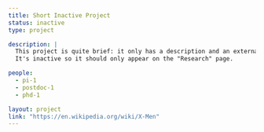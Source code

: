 ```yaml
---
title: Short Inactive Project
status: inactive
type: project

description: |
  This project is quite brief: it only has a description and an external link.
  It's inactive so it should only appear on the "Research" page.

people:
  - pi-1
  - postdoc-1
  - phd-1

layout: project
link: "https://en.wikipedia.org/wiki/X-Men"
---
```

